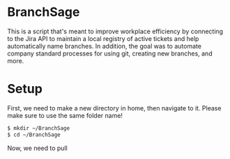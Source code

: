# BranchSage
This is a script that's meant to improve workplace efficiency by connecting to the Jira API to maintain a local registry of active tickets and help automatically name branches. In addition, the goal was to automate company standard processes for using git, creating new branches, and more.
# Setup
First, we need to make a new directory in home, then navigate to it. Please make sure to use the same folder name!
```bash
$ mkdir ~/BranchSage
$ cd ~/BranchSage
```
Now, we need to pull
